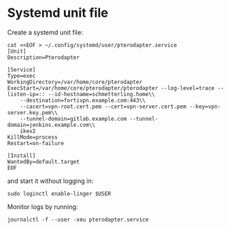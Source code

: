 # Systemd unit file

Create a systemd unit file:

```shell
cat <<EOF > ~/.config/systemd/user/pterodapter.service
[Unit]
Description=Pterodapter

[Service]
Type=exec
WorkingDirectory=/var/home/core/pterodapter
ExecStart=/var/home/core/pterodapter/pterodapter --log-level=trace --listen-ip=:: --id-hostname=schmetterling.home\\
    --destination=fortivpn.example.com:443\\
    --cacert=vpn-root.cert.pem --cert=vpn-server.cert.pem --key=vpn-server.key.pem\\
    --tunnel-domain=gitlab.example.com --tunnel-domain=jenkins.example.com\\
    ikev2
KillMode=process
Restart=on-failure

[Install]
WantedBy=default.target
EOF
```

and start it without logging in:

```shell
sudo loginctl enable-linger $USER
```

Monitor logs by running:

```shell
journalctl -f --user -xeu pterodapter.service
```
